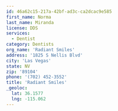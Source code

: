 ```yaml
---
id: 46a62c15-217a-42bf-ad3c-ca2dcac9e585
first_name: Norma
last_name: Miranda
license: DDS
services:
  - Dentist
category: Dentists
org_name: 'Radiant Smiles'
address: '1825 S Nellis Blvd'
city: 'Las Vegas'
state: NV
zip: '89104'
phone: '(702) 452-3552'
title: 'Radiant Smiles'
_geoloc:
  lat: 36.1577
  lng: -115.062
---
```

